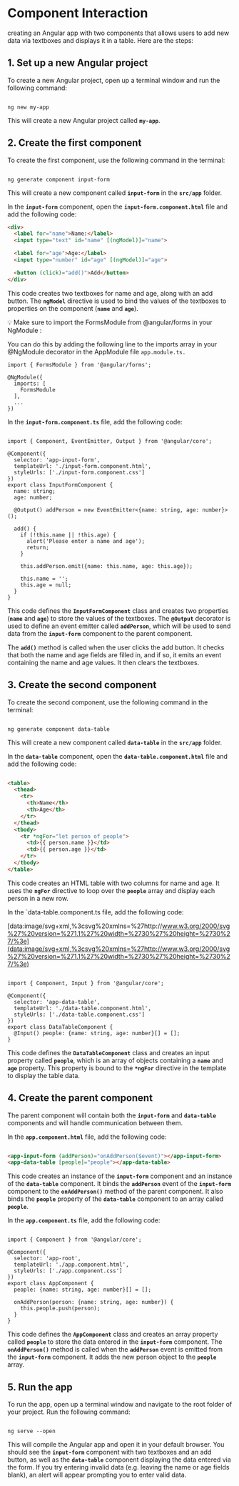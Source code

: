 # Component Interaction

creating an Angular app with two components that allows users to add new data via textboxes and displays it in a table. Here are the steps:

## **1. Set up a new Angular project**

To create a new Angular project, open up a terminal window and run the following command:

```

ng new my-app
```

This will create a new Angular project called **`my-app`**.

## **2. Create the first component**

To create the first component, use the following command in the terminal:

```

ng generate component input-form
```

This will create a new component called **`input-form`** in the **`src/app`** folder.

In the **`input-form`** component, open the **`input-form.component.html`** file and add the following code:

```html
<div>
  <label for="name">Name:</label>
  <input type="text" id="name" [(ngModel)]="name">

  <label for="age">Age:</label>
  <input type="number" id="age" [(ngModel)]="age">

  <button (click)="add()">Add</button>
</div>
```

This code creates two textboxes for name and age, along with an add button. The **`ngModel`** directive is used to bind the values of the textboxes to properties on the component (**`name`** and **`age`**).

<aside>
💡 Make sure to import the FormsModule from @angular/forms in your NgModule :

</aside>

You can do this by adding the following line to the imports array in your @NgModule decorator in the AppModule file `app.module.ts.`

```tsx
import { FormsModule } from '@angular/forms';

@NgModule({
  imports: [
    FormsModule
  ],
  ...
})
```

In the **`input-form.component.ts`** file, add the following code:

```tsx

import { Component, EventEmitter, Output } from '@angular/core';

@Component({
  selector: 'app-input-form',
  templateUrl: './input-form.component.html',
  styleUrls: ['./input-form.component.css']
})
export class InputFormComponent {
  name: string;
  age: number;

  @Output() addPerson = new EventEmitter<{name: string, age: number}>();

  add() {
    if (!this.name || !this.age) {
      alert('Please enter a name and age');
      return;
    }

    this.addPerson.emit({name: this.name, age: this.age});

    this.name = '';
    this.age = null;
  }
}

```

This code defines the **`InputFormComponent`** class and creates two properties (**`name`** and **`age`**) to store the values of the textboxes. The **`@Output`** decorator is used to define an event emitter called **`addPerson`**, which will be used to send data from the **`input-form`** component to the parent component.

The **`add()`** method is called when the user clicks the add button. It checks that both the name and age fields are filled in, and if so, it emits an event containing the name and age values. It then clears the textboxes.

## **3. Create the second component**

To create the second component, use the following command in the terminal:

```

ng generate component data-table

```

This will create a new component called **`data-table`** in the **`src/app`** folder.

In the **`data-table`** component, open the **`data-table.component.html`** file and add the following code:

```html

<table>
  <thead>
    <tr>
      <th>Name</th>
      <th>Age</th>
    </tr>
  </thead>
  <tbody>
    <tr *ngFor="let person of people">
      <td>{{ person.name }}</td>
      <td>{{ person.age }}</td>
    </tr>
  </tbody>
</table>

```

This code creates an HTML table with two columns for name and age. It uses the **`ngFor`** directive to loop over the **`people`** array and display each person in a new row.

In the `data-table.component.ts file, add the following code:

[data:image/svg+xml,%3csvg%20xmlns=%27http://www.w3.org/2000/svg%27%20version=%271.1%27%20width=%2730%27%20height=%2730%27/%3e](data:image/svg+xml,%3csvg%20xmlns=%27http://www.w3.org/2000/svg%27%20version=%271.1%27%20width=%2730%27%20height=%2730%27/%3e)

```tsx

import { Component, Input } from '@angular/core';

@Component({
  selector: 'app-data-table',
  templateUrl: './data-table.component.html',
  styleUrls: ['./data-table.component.css']
})
export class DataTableComponent {
  @Input() people: {name: string, age: number}[] = [];
}

```

This code defines the **`DataTableComponent`** class and creates an input property called **`people`**, which is an array of objects containing a **`name`** and **`age`** property. This property is bound to the **`*ngFor`** directive in the template to display the table data.

## **4. Create the parent component**

The parent component will contain both the **`input-form`** and **`data-table`** components and will handle communication between them.

In the **`app.component.html`** file, add the following code:

```html

<app-input-form (addPerson)="onAddPerson($event)"></app-input-form>
<app-data-table [people]="people"></app-data-table>

```

This code creates an instance of the **`input-form`** component and an instance of the **`data-table`** component. It binds the **`addPerson`** event of the **`input-form`** component to the **`onAddPerson()`** method of the parent component. It also binds the **`people`** property of the **`data-table`** component to an array called **`people`**.

In the **`app.component.ts`** file, add the following code:

```tsx

import { Component } from '@angular/core';

@Component({
  selector: 'app-root',
  templateUrl: './app.component.html',
  styleUrls: ['./app.component.css']
})
export class AppComponent {
  people: {name: string, age: number}[] = [];

  onAddPerson(person: {name: string, age: number}) {
    this.people.push(person);
  }
}

```

This code defines the **`AppComponent`** class and creates an array property called **`people`** to store the data entered in the **`input-form`** component. The **`onAddPerson()`** method is called when the **`addPerson`** event is emitted from the **`input-form`** component. It adds the new person object to the **`people`** array.

## **5. Run the app**

To run the app, open up a terminal window and navigate to the root folder of your project. Run the following command:

```

ng serve --open
```

This will compile the Angular app and open it in your default browser. You should see the **`input-form`** component with two textboxes and an add button, as well as the **`data-table`** component displaying the data entered via the form. If you try entering invalid data (e.g. leaving the name or age fields blank), an alert will appear prompting you to enter valid data.